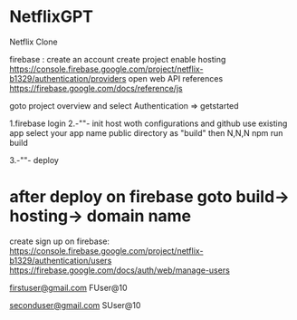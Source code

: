 # NetflixGPT

Netflix Clone

firebase :
create an account
create project
enable hosting
https://console.firebase.google.com/project/netflix-b1329/authentication/providers
open web API references
https://firebase.google.com/docs/reference/js

goto project overview and select Authentication => getstarted

1.firebase login
2.-""- init
host woth configurations and github
use existing app
select your app name
public directory as "build"
then N,N,N
npm run build

3.-""- deploy

after deploy on firebase
goto build-> hosting-> domain name
==============================================
create sign up on firebase:
https://console.firebase.google.com/project/netflix-b1329/authentication/users
https://firebase.google.com/docs/auth/web/manage-users

firstuser@gmail.com
FUser@10

seconduser@gmail.com
SUser@10
